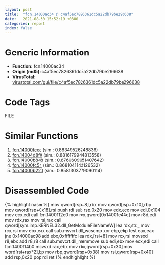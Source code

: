 ```yaml
---
layout: post
title:  "fcn.14000ac34 @ c4af5ec7826361dc5a22db79be296638"
date:   2021-08-30 15:52:19 +0300
categories: report
index: false
---
```


# Generic Information
- **Function:** fcn.14000ac34
- **Origin (md5):** c4af5ec7826361dc5a22db79be296638
- **VirusTotal:** [virustotal.com/gui/file/c4af5ec7826361dc5a22db79be296638][virustotal_ref]

# Code Tags
<span class="tag" id="FILE">FILE</span>


# Similar Functions

1. [fcn.14000fcec][similar_1_ref] (sim.: 0.88349526248836)
2. [fcn.14004d8f0][similar_2_ref] (sim.: 0.8816179944813558)
3. [fcn.14000b848][similar_3_ref] (sim.: 0.8760609051407642)
4. [fcn.14000fc54][similar_4_ref] (sim.: 0.8681041142126532)
5. [fcn.14000b220][similar_5_ref] (sim.: 0.8581303779090114)


# Disassembled Code

{% highlight nasm %}
mov qword[rsp+8],rbx
mov qword[rsp+0x10],rbp
mov qword[rsp+0x18],rsi
push rdi
sub rsp,0x20
mov edx,ecx
mov edi,0x104
mov ecx,edi
call fcn.1400112e0
mov rcx,qword[0x14001e44c]
mov r8d,edi
mov rdx,rax
mov rsi,rax
call qword[sym.imp.KERNEL32.dll_GetModuleFileNameW]
lea rdx,str._
mov rcx,rsi
mov ebx,eax
call sub.msvcrt.dll_wcscmp
xor ebp,ebp
test eax,eax
jne 0x14000ac98
add ebx,0xfffffffc
lea rdx,[rsi+8]
mov rcx,rsi
movsxd r8,ebx
add r8,r8
call sub.msvcrt.dll_memmove
sub edi,ebx
mov ecx,edi
call fcn.1400114b0
movsxd rax,ebx
mov rbx,qword[rsp+0x30]
mov word[rsi+rax*2],bp
mov rbp,qword[rsp+0x38]
mov rsi,qword[rsp+0x40]
add rsp,0x20
pop rdi
ret
{% endhighlight %}


[similar_1_ref]: /report/fcn.14000fcec@c4af5ec7826361dc5a22db79be296638
[similar_2_ref]: /report/fcn.14004d8f0@3bee9e0608c478ffce0d10559aae732b
[similar_3_ref]: /report/fcn.14000b848@c4af5ec7826361dc5a22db79be296638
[similar_4_ref]: /report/fcn.14000fc54@c4af5ec7826361dc5a22db79be296638
[similar_5_ref]: /report/fcn.14000b220@c5b958b285b208bffd52d8455e15d93a
[virustotal_ref]: https://www.virustotal.com/gui/file/c4af5ec7826361dc5a22db79be296638